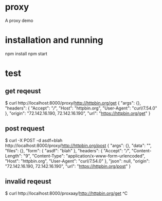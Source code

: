 # proxy
A proxy demo

# installation and running
npm install
npm start

# test
## get reqeust
$ curl http://localhost:8000/proxy/http://httpbin.org/get
{
  "args": {},
  "headers": {
    "Accept": "*/*",
    "Host": "httpbin.org",
    "User-Agent": "curl/7.54.0"
  },
  "origin": "72.142.16.190, 72.142.16.190",
  "url": "https://httpbin.org/get"
}

## post request
$ curl -X POST -d asdf=blah http://localhost:8000/proxy/http://httpbin.org/post
{
  "args": {},
  "data": "",
  "files": {},
  "form": {
    "asdf": "blah"
  },
  "headers": {
    "Accept": "*/*",
    "Content-Length": "9",
    "Content-Type": "application/x-www-form-urlencoded",
    "Host": "httpbin.org",
    "User-Agent": "curl/7.54.0"
  },
  "json": null,
  "origin": "72.142.16.190, 72.142.16.190",
  "url": "https://httpbin.org/post"
}

## invalid reqeust
$ curl http://localhost:8000/proxaay/http://httpbin.org/get
^C

